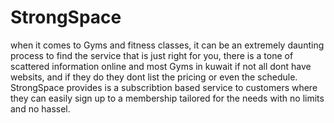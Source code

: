 # StrongSpace
 when it comes to Gyms and fitness classes, it can be an extremely daunting process to find the service that is just right for you, there is a tone of scattered information online and most Gyms in kuwait if not all dont have websits, and if they do they dont list the pricing or even the schedule. StrongSpace provides is a subscribtion based service to customers where they can easily sign up to a membership tailored for the needs with no limits and no hassel. 
